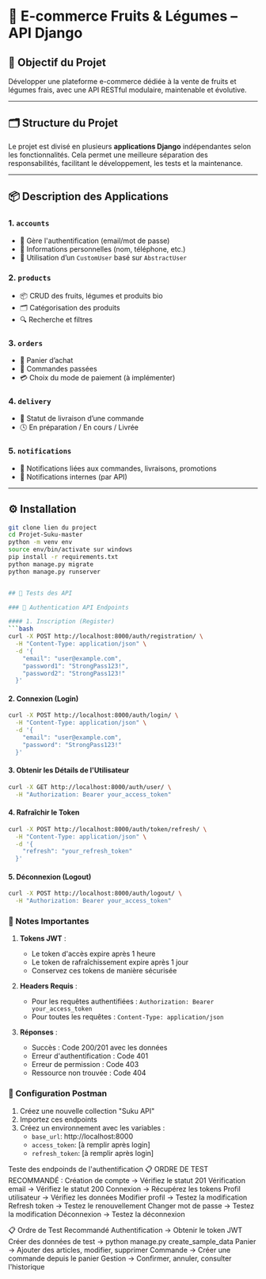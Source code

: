 # 🍏 E-commerce Fruits & Légumes – API Django

## 🎯 Objectif du Projet

Développer une plateforme e-commerce dédiée à la vente de fruits et légumes frais, avec une API RESTful modulaire, maintenable et évolutive.

---

## 🗂 Structure du Projet

Le projet est divisé en plusieurs **applications Django** indépendantes selon les fonctionnalités. Cela permet une meilleure séparation des responsabilités, facilitant le développement, les tests et la maintenance.


---

## 📦 Description des Applications

### 1. `accounts`
- 📌 Gère l'authentification (email/mot de passe)
- 📇 Informations personnelles (nom, téléphone, etc.)
- 🔐 Utilisation d’un `CustomUser` basé sur `AbstractUser`

### 2. `products`
- 📦 CRUD des fruits, légumes et produits bio
- 🗂 Catégorisation des produits
- 🔍 Recherche et filtres

### 3. `orders`
- 🛒 Panier d’achat
- 📑 Commandes passées
- 💳 Choix du mode de paiement (à implémenter)

### 4. `delivery`
- 🚚 Statut de livraison d’une commande
- 🕓 En préparation / En cours / Livrée

### 5. `notifications`
- 🔔 Notifications liées aux commandes, livraisons, promotions
- 📨 Notifications internes (par API)

---

## ⚙️ Installation

```bash
git clone lien du project
cd Projet-Suku-master
python -m venv env
source env/bin/activate sur windows
pip install -r requirements.txt
python manage.py migrate
python manage.py runserver


## 🧪 Tests des API

### 🔑 Authentication API Endpoints

#### 1. Inscription (Register)
```bash
curl -X POST http://localhost:8000/auth/registration/ \
  -H "Content-Type: application/json" \
  -d '{
    "email": "user@example.com",
    "password1": "StrongPass123!",
    "password2": "StrongPass123!"
  }'
```

#### 2. Connexion (Login)
```bash
curl -X POST http://localhost:8000/auth/login/ \
  -H "Content-Type: application/json" \
  -d '{
    "email": "user@example.com",
    "password": "StrongPass123!"
  }'
```

#### 3. Obtenir les Détails de l'Utilisateur
```bash
curl -X GET http://localhost:8000/auth/user/ \
  -H "Authorization: Bearer your_access_token"
```

#### 4. Rafraîchir le Token
```bash
curl -X POST http://localhost:8000/auth/token/refresh/ \
  -H "Content-Type: application/json" \
  -d '{
    "refresh": "your_refresh_token"
  }'
```

#### 5. Déconnexion (Logout)
```bash
curl -X POST http://localhost:8000/auth/logout/ \
  -H "Authorization: Bearer your_access_token"
```

### 📝 Notes Importantes

1. **Tokens JWT** :
   - Le token d'accès expire après 1 heure
   - Le token de rafraîchissement expire après 1 jour
   - Conservez ces tokens de manière sécurisée

2. **Headers Requis** :
   - Pour les requêtes authentifiées : `Authorization: Bearer your_access_token`
   - Pour toutes les requêtes : `Content-Type: application/json`

3. **Réponses** :
   - Succès : Code 200/201 avec les données
   - Erreur d'authentification : Code 401
   - Erreur de permission : Code 403
   - Ressource non trouvée : Code 404

### 🔧 Configuration Postman

1. Créez une nouvelle collection "Suku API"
2. Importez ces endpoints
3. Créez un environnement avec les variables :
   - `base_url`: http://localhost:8000
   - `access_token`: [à remplir après login]
   - `refresh_token`: [à remplir après login]


Teste des endpoinds de l'authentification
📋 ORDRE DE TEST RECOMMANDÉ :
Création de compte → Vérifiez le statut 201
Vérification email → Vérifiez le statut 200
Connexion → Récupérez les tokens
Profil utilisateur → Vérifiez les données
Modifier profil → Testez la modification
Refresh token → Testez le renouvellement
Changer mot de passe → Testez la modification
Déconnexion → Testez la déconnexion


📋 Ordre de Test Recommandé
Authentification → Obtenir le token JWT
Créer des données de test → python manage.py create_sample_data
Panier → Ajouter des articles, modifier, supprimer
Commande → Créer une commande depuis le panier
Gestion → Confirmer, annuler, consulter l'historique
